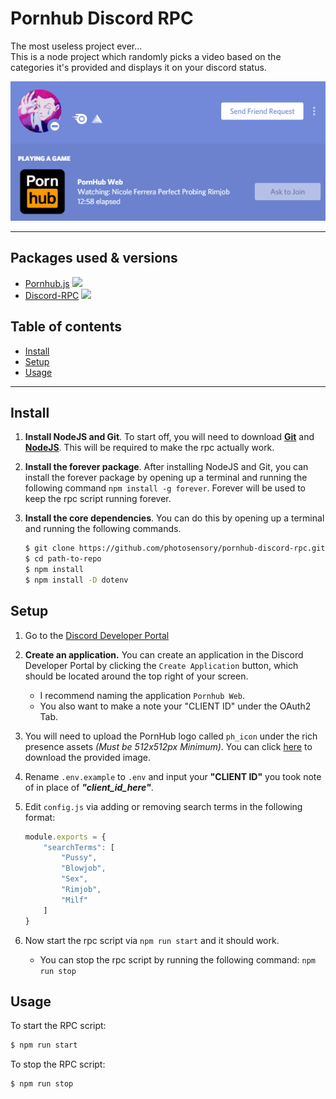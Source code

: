 # Pornhub Discord RPC

The most useless project ever... <br>
This is a node project which randomly picks a video based on the categories it's provided and displays it on your discord status.

<img src="assets/example.jpg">

------

## Packages used & versions

* [Pornhub.js](https://github.com/pionxzh/pornhub.js) <img src="https://img.shields.io/npm/v/pornhub.js.svg">
* [Discord-RPC](https://github.com/discordjs/RPC) <img src="https://img.shields.io/npm/v/discord-rpc.svg">

## Table of contents

* [Install](#Install)
* [Setup](#Setup)
* [Usage](#Usage)

------

## Install

1. **Install NodeJS and Git**. To start off, you will need to download <a href="https://git-scm.com/downloads" target="_blank"><strong>Git</strong></a> and <a href="https://nodejs.org/en/" target="_blank"><strong>NodeJS</strong></a>. This will be required to make the rpc actually work.

2. **Install the forever package**. After installing NodeJS and Git, you can install the forever package by opening up a terminal and running the following command `npm install -g forever`. Forever will be used to keep the rpc script running forever.

3. **Install the core dependencies**. You can do this by opening up a terminal and running the following commands.

    ```bash
    $ git clone https://github.com/photosensory/pornhub-discord-rpc.git
    $ cd path-to-repo
    $ npm install
    $ npm install -D dotenv
    ```

## Setup

1. Go to the [Discord Developer Portal](https://discord.com/developers) </br>

2. **Create an application.** You can create an application in the Discord Developer Portal by clicking the `Create Application` button, which should be located around the top right of your screen.
    - I recommend naming the application `Pornhub Web`.
    - You also want to make a note your "CLIENT ID" under the OAuth2 Tab.

3. You will need to upload the PornHub logo called `ph_icon` under the rich presence assets *(Must be 512x512px Minimum)*. You can click [here](assets/ph_icon.png) to download the provided image.</br>

4. Rename `.env.example` to `.env` and input your **"CLIENT ID"** you took note of in place of ***"client_id_here"***. </br>

5. Edit `config.js` via adding or removing search terms in the following format: </br>

    ```js
    module.exports = {
        "searchTerms": [
            "Pussy",
            "Blowjob",
            "Sex",
            "Rimjob",
            "Milf"
        ]
    }
    ```

6. Now start the rpc script via `npm run start` and it should work. </br>
    - You can stop the rpc script by running the following command: `npm run stop`

## Usage

To start the RPC script:

```bash
$ npm run start
```

To stop the RPC script:

```bash
$ npm run stop
```
